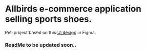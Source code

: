 # Allbirds e-commerce application selling sports shoes. 
Pet-project based on this [UI design](https://www.figma.com/file/mlPuSVMnEwfS1KzgwOd7FU/Allbirds) in Figma.


### ReadMe to be updated soon..